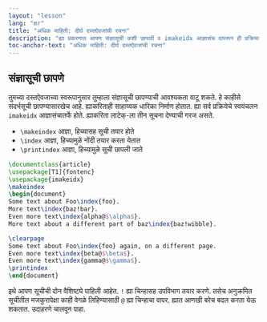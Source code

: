 ```yaml
---
layout: "lesson"
lang: "mr"
title: "अधिक माहिती: दीर्घ दस्तऐवजांची रचना"
description: "ह्या प्रकरणात आपण संज्ञासूची कशी छापावी व imakeidx आज्ञासंच वापरून ही प्रक्रिया स्वयंचलित कशी करावी हे आपण पाहूया."
toc-anchor-text: "अधिक माहिती: दीर्घ दस्तऐवजांची रचना"
---
```


## संज्ञासूची छापणे

तुमच्या दस्तऐवजाच्या स्वरूपानुसार तुम्हाला संज्ञासूची छापण्याची आवश्यकता वाटू शकते. हे काहीसे
संदर्भसूची छापण्यासारखेच आहे. ह्याकरिताही साहाय्यक धारिका निर्माण होतात. ह्या सर्व प्रक्रियेचे
स्वयंचलन `imakeidx` आज्ञासंचातर्फे होते. ह्याकरिता लाटेक्-ला तीन सूचना देण्याची गरज असते.

- `\makeindex` आज्ञा, हिच्यासह सूची तयार होते
- `\index` आज्ञा, हिच्यामुळे नोंदी तयार करता येतात
- `\printindex` आज्ञा, हिच्यामुळे सूची छापली जाते

```latex
\documentclass{article}
\usepackage[T1]{fontenc}
\usepackage{imakeidx}
\makeindex
\begin{document}
Some text about Foo\index{foo}.
More text\index{baz!bar}.
Even more text\index{alpha@$\alpha$}.
More text about a different part of baz\index{baz!wibble}.

\clearpage
Some text about Foo\index{foo} again, on a different page.
Even more text\index{beta@$\beta$}.
Even more text\index{gamma@$\gamma$}.
\printindex
\end{document}
```

इथे आपण सूचीची दोन वैशिष्ट्ये पाहिली आहेत. `!` ह्या चिन्हासह उपविभाग तयार करणे. तसेच
अनुक्रमित सूचीतील मजकुरापेक्षा काही वेगळे लिहिण्यासाठी `@` ह्या चिन्हाचा वापर. ह्यात आणखी
बरेच बदल करता येऊ शकतात. उदाहरणे चालवून पाहा.
